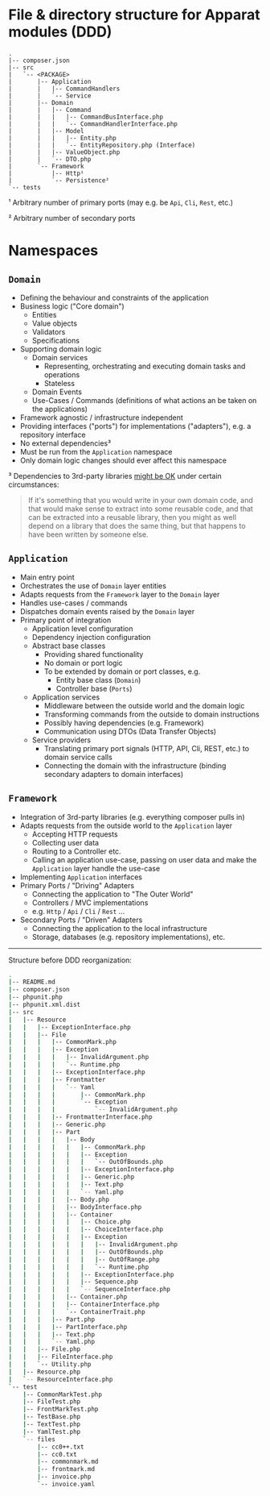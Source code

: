 # File & directory structure for Apparat modules (DDD)

```
.
|-- composer.json
|-- src
|   `-- <PACKAGE>
|       |-- Application
|       |   |-- CommandHandlers
|       |   `-- Service
|       |-- Domain
|       |   |-- Command
|       |   |   |-- CommandBusInterface.php
|       |   |   `-- CommandHandlerInterface.php
|       |   |-- Model
|       |   |   |-- Entity.php
|       |   |   `-- EntityRepository.php (Interface)
|       |   |-- ValueObject.php
|       |   `-- DTO.php
|       `-- Framework
|           |-- Http¹
|           `-- Persistence²
`-- tests
```

¹ Arbitrary number of primary ports (may e.g. be `Api`, `Cli`, `Rest`, etc.)

² Arbitrary number of secondary ports

# Namespaces

## `Domain`

* Defining the behaviour and constraints of the application
* Business logic ("Core domain")
	* Entities
	* Value objects
	* Validators
	* Specifications
* Supporting domain logic
    * Domain services
        * Representing, orchestrating and executing domain tasks and operations
        * Stateless
    * Domain Events
    * Use-Cases / Commands (definitions of what actions an be taken on the applications)
* Framework agnostic / infrastructure independent
* Providing interfaces ("ports") for implementations ("adapters"), e.g. a repository interface
* No external dependencies³
* Must be run from the `Application` namespace
* Only domain logic changes should ever affect this namespace

³ Dependencies to 3rd-party libraries [might be OK](https://groups.google.com/d/msg/dddinphp/YGogT1NSbO0/u22c4dgoxdEJ) under certain circumstances:
> If it's something that you would write in your own domain code, and that would make sense to extract into some reusable code, and that can be extracted into a reusable library, then you might as well depend on a library that does the same thing, but that happens to have been written by someone else. 

## `Application`

* Main entry point
* Orchestrates the use of `Domain` layer entities
* Adapts requests from the `Framework` layer to the `Domain` layer
* Handles use-cases / commands
* Dispatches domain events raised by the `Domain` layer
* Primary point of integration
	* Application level configuration
	* Dependency injection configuration
	* Abstract base classes
		* Providing shared functionality
		* No domain or port logic
		* To be extended by domain or port classes, e.g.
			* Entity base class (`Domain`)
			* Controller base (`Ports`)
	* Application services
		* Middleware between the outside world and the domain logic
		* Transforming commands from the outside to domain instructions
		* Possibly having dependencies (e.g. Framework)
		* Communication using DTOs (Data Transfer Objects)
	* Service providers
		* Translating primary port signals (HTTP, API, Cli, REST, etc.) to domain service calls 
		* Connecting the domain with the infrastructure (binding secondary adapters to domain interfaces)

## `Framework`

* Integration of 3rd-party libraries (e.g. everything composer pulls in)
* Adapts requests from the outside world to the `Application` layer
    * Accepting HTTP requests
    * Collecting user data
    * Routing to a Controller etc.
    * Calling an application use-case, passing on user data and make the `Application` layer handle the use-case
* Implementing `Application` interfaces
* Primary Ports / "Driving" Adapters
    * Connecting the application to "The Outer World"
    * Controllers / MVC implementations
    * e.g. `Http` / `Api` / `Cli` / `Rest` ...
* Secondary Ports / "Driven" Adapters
    * Connecting the application to the local infrastructure
    * Storage, databases (e.g. repository implementations), etc.

___

Structure before DDD reorganization:

```bash
.
|-- README.md
|-- composer.json
|-- phpunit.php
|-- phpunit.xml.dist
|-- src
|   |-- Resource
|   |   |-- ExceptionInterface.php
|   |   |-- File
|   |   |   |-- CommonMark.php
|   |   |   |-- Exception
|   |   |   |   |-- InvalidArgument.php
|   |   |   |   `-- Runtime.php
|   |   |   |-- ExceptionInterface.php
|   |   |   |-- Frontmatter
|   |   |   |   `-- Yaml
|   |   |   |       |-- CommonMark.php
|   |   |   |       `-- Exception
|   |   |   |           `-- InvalidArgument.php
|   |   |   |-- FrontmatterInterface.php
|   |   |   |-- Generic.php
|   |   |   |-- Part
|   |   |   |   |-- Body
|   |   |   |   |   |-- CommonMark.php
|   |   |   |   |   |-- Exception
|   |   |   |   |   |   `-- OutOfBounds.php
|   |   |   |   |   |-- ExceptionInterface.php
|   |   |   |   |   |-- Generic.php
|   |   |   |   |   |-- Text.php
|   |   |   |   |   `-- Yaml.php
|   |   |   |   |-- Body.php
|   |   |   |   |-- BodyInterface.php
|   |   |   |   |-- Container
|   |   |   |   |   |-- Choice.php
|   |   |   |   |   |-- ChoiceInterface.php
|   |   |   |   |   |-- Exception
|   |   |   |   |   |   |-- InvalidArgument.php
|   |   |   |   |   |   |-- OutOfBounds.php
|   |   |   |   |   |   |-- OutOfRange.php
|   |   |   |   |   |   `-- Runtime.php
|   |   |   |   |   |-- ExceptionInterface.php
|   |   |   |   |   |-- Sequence.php
|   |   |   |   |   `-- SequenceInterface.php
|   |   |   |   |-- Container.php
|   |   |   |   |-- ContainerInterface.php
|   |   |   |   `-- ContainerTrait.php
|   |   |   |-- Part.php
|   |   |   |-- PartInterface.php
|   |   |   |-- Text.php
|   |   |   `-- Yaml.php
|   |   |-- File.php
|   |   |-- FileInterface.php
|   |   `-- Utility.php
|   |-- Resource.php
|   `-- ResourceInterface.php
`-- test
    |-- CommonMarkTest.php
    |-- FileTest.php
    |-- FrontMarkTest.php
    |-- TestBase.php
    |-- TextTest.php
    |-- YamlTest.php
    `-- files
        |-- cc0++.txt
        |-- cc0.txt
        |-- commonmark.md
        |-- frontmark.md
        |-- invoice.php
        `-- invoice.yaml
```